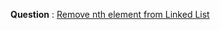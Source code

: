  **Question** : [Remove nth element from Linked List](https://leetcode.com/problems/remove-nth-node-from-end-of-list/)